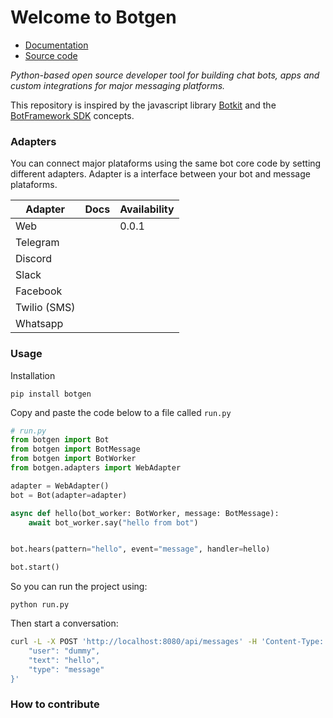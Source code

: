 # Welcome to Botgen

- [Documentation](https://jpfcabral.github.io/botgen/)
- [Source code](https://github.com/jpfcabral/botgen)


*Python-based open source developer tool for building chat bots, apps and custom integrations for major messaging platforms.*

This repository is inspired by the javascript library [Botkit](https://github.com/howdyai/botgen) and the [BotFramework SDK](https://github.com/microsoft/botframework-sdk) concepts.

### Adapters

You can connect major plataforms using the same bot core code by setting different adapters. Adapter is a interface between your bot and message plataforms.


| Adapter | Docs | Availability |
|---------| -----|--------------|
| Web     | | 0.0.1        |
| Telegram   | |              |
| Discord    | |              |
| Slack   | |              |
| Facebook   | |              |
| Twilio (SMS)   | |              |
| Whatsapp   | |              |

### Usage

Installation

`pip install botgen`

Copy and paste the code below to a file called `run.py`

```python
# run.py
from botgen import Bot
from botgen import BotMessage
from botgen import BotWorker
from botgen.adapters import WebAdapter

adapter = WebAdapter()
bot = Bot(adapter=adapter)

async def hello(bot_worker: BotWorker, message: BotMessage):
    await bot_worker.say("hello from bot")


bot.hears(pattern="hello", event="message", handler=hello)

bot.start()
```

So you can run the project using:

`python run.py`

Then start a conversation:

```bash
curl -L -X POST 'http://localhost:8080/api/messages' -H 'Content-Type: application/json' -d '{
	"user": "dummy",
    "text": "hello",
    "type": "message"
}'
```

### How to contribute
